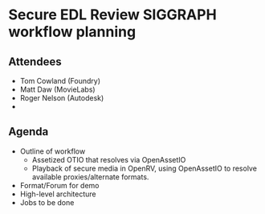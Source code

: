 # Secure EDL Review SIGGRAPH workflow planning

## Attendees

- Tom Cowland (Foundry)
- Matt Daw (MovieLabs)
- Roger Nelson (Autodesk)
-

## Agenda

- Outline of workflow
  - Assetized OTIO that resolves via OpenAssetIO
  - Playback of secure media in OpenRV, using OpenAssetIO to resolve
    available proxies/alternate formats.
- Format/Forum for demo
- High-level architecture
- Jobs to be done
